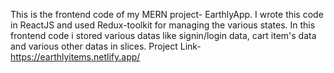 This is the frontend code of my MERN project- EarthlyApp.
I wrote this code in ReactJS
and used Redux-toolkit for managing the various states. In this frontend code i stored various datas like signin/login data, cart item's data and various other datas in slices.
Project Link- https://earthlyitems.netlify.app/
